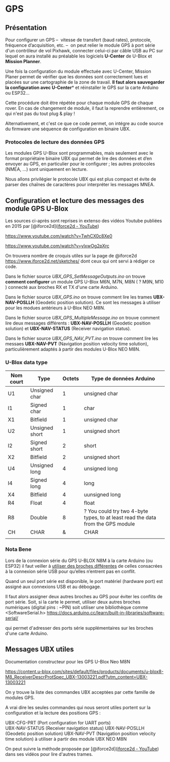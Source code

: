 # GPS

## Présentation

Pour configurer un GPS –  vitesse de transfert (baud rates), protocole, fréquence d’acquisition, etc. –  on peut relier le module GPS à port série d'un contrôleur de vol Pixhawk,  connecter celui-ci par câble USB au PC sur lequel on aura installé au préalable  les logiciels **U-Center** de U-Blox et **Mission Planner**.

Une fois la configuration du module effectuée avec U-Center, Mission Planer permet de vérifier que les données sont correctement lues et placées sur une cartographie de la zone de travail. **Il faut alors sauvegarder la configuration avec U-Center*** et réinstaller le GPS sur la carte Arduino ou ESP32… 

Cette procédure doit être répétée pour chaque module GPS de chaque rover. En cas de changement de module, il faut la reprendre entièrement, ce qui n'est pas du tout plug & play !

Alternativement, et c'est ce que ce code permet, on intégre au code source du firmware une séquence de configuration en binaire UBX.  

### Protocoles de lecture des données GPS

Les modules GPS U-Blox sont programmables, mais seulement avec le format propriétaire binaire UBX qui permet de lire des données et d’en envoyer au GPS, en particulier pour le configurer ; les autres protocoles (NMEA, …) sont uniquement en lecture.

Nous allons privilégier le protocole UBX qui est plus compact et évite de parser des chaînes de caractères pour interpréter les messages MNEA.

## Configuration et lecture des messages des module GPS U-Blox

Les sources ci-après sont reprises in extenso des vidéos Youtube publiées en 2015 par [@iforce2d]([iforce2d - YouTube](https://www.youtube.com/@iforce2d))


  https://www.youtube.com/watch?v=TwhCX0c8Xe0

  https://www.youtube.com/watch?v=ylxwOg2pXrc



On trouvera nombre de croquis utiles sur la page de @iforce2d
 https://www.iforce2d.net/sketches/ dont ceux qui ont servi à rédiger ce code.

Dans le fichier source *UBX_GPS_SetMessageOutputs.ino* on trouve **comment configurer** un module GPS U-Blox M6N, M7N, M8N ( ? M9N, M10 ) connecté aux broches RX et TX d'une carte Arduino.

Dans le fichier source *UBX_GPS.ino* on trouve comment lire les trames  **UBX-NAV-POSLLH** (Geodetic position solution). Ce sont les messages à utiliser pour les modues antérieurs à U-Blox NEO M8N.

Dans le fichier source *UBX_GPS_MultipleMessage.ino* on trouve comment lire  deux messages différents : **UBX-NAV-POSLLH** (Geodetic position solution)  et **UBX-NAV-STATUS** (Receiver navigation status).

Dans le fichier source *UBX_GPS_NAV_PVT.ino* on trouve comment lire les messaes  **UBX-NAV-PVT** (Navigation position velocity time solution), particulièrement adaptés à partir des modules U-Blox NEO M8N.

### U-Blox data type

| Nom court | Type           | Octets | Type de données Arduino                                                         |
| --------- | -------------- | ------ | ------------------------------------------------------------------------------- |
| U1        | Unsigned char  | 1      | unsigned char                                                                   |
| I1        | Signed char    | 1      | char                                                                            |
| X1        | Bitfield       | 1      | unsigned char                                                                   |
| U2        | Unsigned short | 1      | unsigned short                                                                  |
| I2        | Signed short   | 2      | short                                                                           |
| X2        | Bitfield       | 2      | unsigned short                                                                  |
| U4        | Unsigned long  | 4      | unsigned long                                                                   |
| I4        | Signed long    | 4      | long                                                                            |
| X4        | Bitfield       | 4      | uunsigned long                                                                  |
| R4        | Float          | 4      | float                                                                           |
| R8        | Double         | 8      | ? You could try two 4-byte types, to at least read the data from the GPS module |
| CH        | CHAR           | &      | CHAR                                                                            |
|           |                |        |                                                                                 |

### Nota Bene

Lors de la connexion série du GPS U-BLOX N8M à la carte Arduino (ou ESP32) il faut veiller à [utiliser des broches différentes](https://stackoverflow.com/questions/75050941/esp32-connected-to-gps-module-no-serial-out-unless-holding-down-reset-button) de celles consacrées à la connexion série USB pour qu’elles n’entrent pas en conflit. 

Quand un seul port série est disponible, le port matériel (hardware port) est assigné aux connexions USB et au débogage.

Il faut alors assigner deux autres broches au GPS pour éviter les conflits de port série. Soit, si la carte le permet, utiliser deux autres broches numériques (digital pins : ~PIN) soit utiliser une bibliothèque comme <SoftwareSerial.h>
 https://docs.arduino.cc/learn/built-in-libraries/software-serial/

qui permet d'adresser des ports série supplémentaires sur les broches d'une carte Arduino.

## Messages UBX utiles

Documentation constructeur pour les GPS U-Blox Neo M8N

https://content.u-blox.com/sites/default/files/products/documents/u-blox8-M8_ReceiverDescrProtSpec_UBX-13003221.pdf?utm_content=UBX-13003221

On y trouve la liste des commandes UBX acceptées par cette famille de modules GPS.

A vrai dire les seules commandes qui nous seront utiles portent sur la configuration et la lecture des positions GPS : 

UBX-CFG-PRT (Port configuration for UART ports)  
UBX-NAV-STATUS (Receiver navigation status)
UBX-NAV-POSLLH (Geodetic position solution)
UBX-NAV-PVT (Navigation position velocity time solution) à utiliser à partir des module UBX NEO M8N

On peut suivre la méthode proposée par [@iforce2d]([iforce2d - YouTube](https://www.youtube.com/@iforce2d)) dans ses vidéos pour lire d'autres trames.
